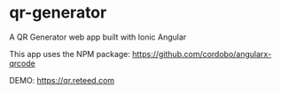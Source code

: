 # qr-generator
A QR Generator web app built with Ionic Angular

This app uses the NPM package: https://github.com/cordobo/angularx-qrcode

DEMO: https://qr.reteed.com
